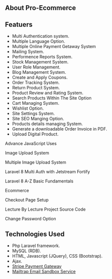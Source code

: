 <!-- <p align="center"><a href="https://laravel.com" target="_blank"><img src="https://raw.githubusercontent.com/laravel/art/master/logo-lockup/5%20SVG/2%20CMYK/1%20Full%20Color/laravel-logolockup-cmyk-red.svg" width="400"></a></p>

<p align="center">
<a href="https://travis-ci.org/laravel/framework"><img src="https://travis-ci.org/laravel/framework.svg" alt="Build Status"></a>
<a href="https://packagist.org/packages/laravel/framework"><img src="https://img.shields.io/packagist/dt/laravel/framework" alt="Total Downloads"></a>
<a href="https://packagist.org/packages/laravel/framework"><img src="https://img.shields.io/packagist/v/laravel/framework" alt="Latest Stable Version"></a>
<a href="https://packagist.org/packages/laravel/framework"><img src="https://img.shields.io/packagist/l/laravel/framework" alt="License"></a>
</p> -->

## About Pro-Ecommerce

## Featuers

-   Multi Authentication system.
-   Multiple Language Option.
-   Multiple Online Payment Getaway System
-   Mailing System.
-   Performence Reports System.
-   Stock Management System.
-   User Role Management.
-   Blog Management System.
-   Create and Apply Coupons.
-   Order Tracking System.
-   Return Product System.
-   Product Review and Rating System.
-   Search Products Within The Site Option
-   Cart Managing System.
-   Wishlist Option.
-   Site Settings System.
-   Site SEO Manging Option.
-   Products details managing System.
-   Generate a downloadable Order Invoice in PDF.
-   Upload Digital Product.

Advance JavaScript Uses

Image Upload System

Multiple Image Upload System

Laravel 8 Multi Auth with Jetstream Fortify

Laravel 8 A-Z Basic Fundamentals

Ecommerce

Checkout Page Setup

Lecture By Lecture Project Source Code

Change Password Option

## Technologies Used

-   Php Laravel framework.
-   MySQL (RDB).
-   HTML, Javascript (JQuery), CSS (Bootstrap).
-   Ajax.
-   [Stripe Payment Gateway](https://stripe.com/)
-   [Mailtrap Email Sandbox Service](https://mailtrap.io/)

<!-- ## Laravel Sponsors -->

<!-- ### Premium Partners

-   **[Vehikl](https://vehikl.com/)** -->

<!-- ## Contributing

Thank you for considering contributing to the Laravel framework! The contribution guide can be found in the [Laravel documentation](https://laravel.com/docs/contributions).

## Code of Conduct

In order to ensure that the Laravel community is welcoming to all, please review and abide by the [Code of Conduct](https://laravel.com/docs/contributions#code-of-conduct).

## Security Vulnerabilities

If you discover a security vulnerability within Laravel, please send an e-mail to Taylor Otwell via [taylor@laravel.com](mailto:taylor@laravel.com). All security vulnerabilities will be promptly addressed.

## License

The Laravel framework is open-sourced software licensed under the [MIT license](https://opensource.org/licenses/MIT). -->

